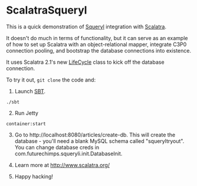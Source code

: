 ScalatraSqueryl
===============

This is a quick demonstration of [Squeryl](http://squeryl.org) integration with [Scalatra](http://scalatra.org). 

It doesn't do much in terms of functionality, but it can serve as an example of how to set up Scalatra with an object-relational mapper, integrate C3P0 connection pooling, and bootstrap the database connections into existence. 

It uses Scalatra 2.1's new [LifeCycle](http://www.scalatra.org/2.1/book/#Organizing_your_application) class to kick off the database connection.

To try it out, `git clone` the code and:

1. Launch [SBT](http://www.scala-sbt.org/).

```
./sbt
```

2. Run Jetty

```
container:start
```

3. Go to http://localhost:8080/articles/create-db. This will create the database - you'll need a blank MySQL schema called "squeryltryout". You can change database creds in com.futurechimps.squeryli.init.DatabaseInit.

4. Learn more at http://www.scalatra.org/

5. Happy hacking!
